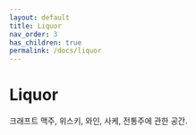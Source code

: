 ```yaml
---
layout: default
title: Liquor 
nav_order: 3
has_children: true
permalink: /docs/liquor
---
```


# Liquor
크래프트 맥주, 위스키, 와인, 사케, 전통주에 관한 공간.
